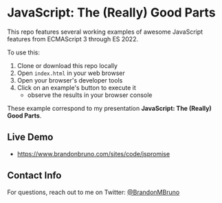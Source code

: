 # JavaScript: The (Really) Good Parts

This repo features several working examples of awesome JavaScript features from ECMAScript 3 through ES 2022.

To use this:

1) Clone or download this repo locally
2) Open `index.html` in your web browser
3) Open your browser's developer tools
4) Click on an example's button to execute it
    * observe the results in your browser console

These example correspond to my presentation **JavaScript: The (Really) Good Parts**.

## Live Demo

* https://www.brandonbruno.com/sites/code/jspromise

## Contact Info

For questions, reach out to me on Twitter: [@BrandonMBruno](https://twitter.com/BrandonMBruno)
